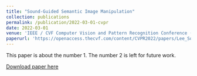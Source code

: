 ```yaml
---
title: "Sound-Guided Semantic Image Manipulation"
collection: publications
permalink: /publication/2022-03-01-cvpr
date: 2022-03-01
venue: 'IEEE / CVF Computer Vision and Pattern Recognition Conference (CVPR)'
paperurl: 'https://openaccess.thecvf.com/content/CVPR2022/papers/Lee_Sound-Guided_Semantic_Image_Manipulation_CVPR_2022_paper.pdf'
---
```

This paper is about the number 1. The number 2 is left for future work.

[Download paper here](http://academicpages.github.io/files/paper1.pdf)